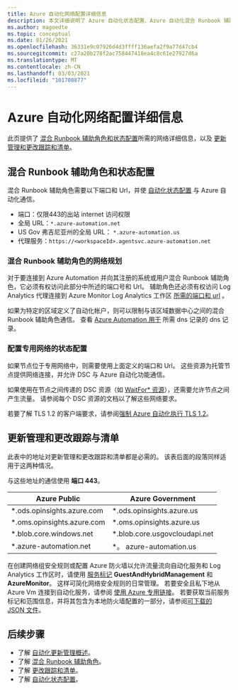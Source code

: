 ```yaml
---
title: Azure 自动化网络配置详细信息
description: 本文详细说明了 Azure 自动化状态配置、Azure 自动化混合 Runbook 辅助角色、更新管理和更改跟踪与清单所需的网络信息
ms.author: magoedte
ms.topic: conceptual
ms.date: 01/26/2021
ms.openlocfilehash: 36331e9c07926d4d3ffff136aefa2f9a77d47cb4
ms.sourcegitcommit: c27a20b278f2ac758447418ea4c8c61e27927d6a
ms.translationtype: MT
ms.contentlocale: zh-CN
ms.lasthandoff: 03/03/2021
ms.locfileid: "101708877"
---
```

# <a name="azure-automation-network-configuration-details"></a>Azure 自动化网络配置详细信息

此页提供了 [混合 Runbook 辅助角色和状态配置](#hybrid-runbook-worker-and-state-configuration)所需的网络详细信息，以及 [更新管理和更改跟踪和清单](#update-management-and-change-tracking-and-inventory)。

## <a name="hybrid-runbook-worker-and-state-configuration"></a>混合 Runbook 辅助角色和状态配置

混合 Runbook 辅助角色需要以下端口和 Url，并使 [自动化状态配置](automation-dsc-overview.md) 与 Azure 自动化通信。

* 端口：仅限443的出站 internet 访问权限
* 全局 URL：`*.azure-automation.net`
* US Gov 弗吉尼亚州的全局 URL： `*.azure-automation.us`
* 代理服务：`https://<workspaceId>.agentsvc.azure-automation.net`

### <a name="network-planning-for-hybrid-runbook-worker"></a>混合 Runbook 辅助角色的网络规划

对于要连接到 Azure Automation 并向其注册的系统或用户混合 Runbook 辅助角色，它必须有权访问此部分中所述的端口号和 Url。 辅助角色还必须有权访问 Log Analytics 代理连接到 Azure Monitor Log Analytics 工作区 [所需的端口和 url](../azure-monitor/agents/agent-windows.md) 。

如果为特定的区域定义了自动化帐户，则可以限制与该区域数据中心之间的混合 Runbook 辅助角色通信。 查看 [Azure Automation 用于](how-to/automation-region-dns-records.md) 所需 dns 记录的 dns 记录。

### <a name="configuration-of-private-networks-for-state-configuration"></a>配置专用网络的状态配置

如果节点位于专用网络中，则需要使用上面定义的端口和 Url。 这些资源为托管节点提供网络连接，并允许 DSC 与 Azure 自动化功能通信。

如果使用在节点之间传递的 DSC 资源（如 [WaitFor* 资源](/powershell/scripting/dsc/reference/resources/windows/waitForAllResource)），还需要允许节点之间产生流量。 请参阅每个 DSC 资源的文档以了解这些网络要求。

若要了解 TLS 1.2 的客户端要求，请参阅[强制 Azure 自动化执行 TLS 1.2](automation-managing-data.md#tls-12-enforcement-for-azure-automation)。

## <a name="update-management-and-change-tracking-and-inventory"></a>更新管理和更改跟踪与清单

此表中的地址对更新管理和更改跟踪和清单都是必需的。 该表后面的段落同样适用于这两种情况。

与这些地址的通信使用 **端口 443**。

|Azure Public  |Azure Government  |
|---------|---------|
|\*.ods.opinsights.azure.com    | \*.ods.opinsights.azure.us         |
|\*.oms.opinsights.azure.com     | \*.oms.opinsights.azure.us        |
|\*.blob.core.windows.net | \*.blob.core.usgovcloudapi.net|
|\*.azure-automation.net | \*。 azure-automation.us|

在创建网络组安全规则或配置 Azure 防火墙以允许流量流向自动化服务和 Log Analytics 工作区时，请使用 [服务标记](../virtual-network/service-tags-overview.md#available-service-tags) **GuestAndHybridManagement** 和 **AzureMonitor**。 这样可简化网络安全规则的日常管理。 若要安全且私下地从 Azure Vm 连接到自动化服务，请参阅 [使用 Azure 专用链接](./how-to/private-link-security.md)。 若要获取当前服务标记和范围信息，并将其包含为本地防火墙配置的一部分，请参阅[可下载的 JSON 文件](../virtual-network/service-tags-overview.md#discover-service-tags-by-using-downloadable-json-files)。

## <a name="next-steps"></a>后续步骤

* 了解 [自动化更新管理概述](update-management\overview.md)。
* 了解 [混合 Runbook 辅助角色](automation-hybrid-runbook-worker.md)。
* 了解 [更改跟踪和清单](change-tracking\overview.md)。
* 了解 [自动化状态配置](automation-dsc-overview.md)。